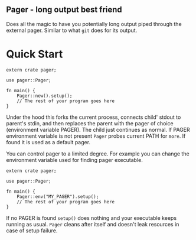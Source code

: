 ## Pager - long output best friend

Does all the magic to have you potentially long output piped through the
external pager. Similar to what `git` does for its output.

# Quick Start

```
extern crate pager;

use pager::Pager;

fn main() {
    Pager::new().setup();
    // The rest of your program goes here
}
```

Under the hood this forks the current process, connects child' stdout
to parent's stdin, and then replaces the parent with the pager of choice
(environment variable PAGER). The child just continues as normal. If PAGER
environment variable is not present `Pager` probes current PATH for `more`.
If found it is used as a default pager.

You can control pager to a limited degree. For example you can change the
environment variable used for finding pager executable.

```
extern crate pager;

use pager::Pager;

fn main() {
    Pager::env("MY_PAGER").setup();
    // The rest of your program goes here
}
```

If no PAGER is found `setup()` does nothing and your executable keeps
running as usual. `Pager` cleans after itself and doesn't leak resources in
case of setup failure.
